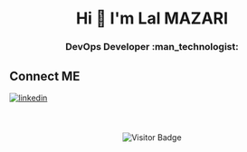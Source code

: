 

<!--
**lalmazari/lalmazari** is a ✨ _special_ ✨ repository because its `README.md` (this file) appears on your GitHub profile.

Here are some ideas to get you started:

- 🔭 I’m currently working on ...
- 🌱 I’m currently learning ...
- 👯 I’m looking to collaborate on ...
- 🤔 I’m looking for help with ...
- 💬 Ask me about ...
- 📫 How to reach me: ...
- 😄 Pronouns: ...
- ⚡ Fun fact: ...
-->
<h1 align="center"> Hi 👋 I'm Lal MAZARI</h1>
<h3 align="center"> DevOps Developer :man_technologist: </h3>

<!--
## MY PORTFOLIO
<a href="https://lalmazari.github.io/" target="_blank">
Visit My Portfolio
</a>
-->



## Connect ME 
<a href="https://linkedin.com/in/lalmazari/" target="_blank">
<img src=https://img.shields.io/badge/linkedin-%231E77B5.svg?&style=for-the-badge&logo=linkedin&logoColor=white alt=linkedin style="margin-bottom: 5px;" />
</a>
<br><br><br>
<div align="center">
  
![Visitor Badge](https://visitor-badge.laobi.icu/badge?page_id=lalmazari)
</div>
